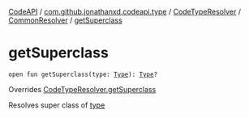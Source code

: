 [CodeAPI](../../../index.md) / [com.github.jonathanxd.codeapi.type](../../index.md) / [CodeTypeResolver](../index.md) / [CommonResolver](index.md) / [getSuperclass](.)

# getSuperclass

`open fun getSuperclass(type: `[`Type`](http://docs.oracle.com/javase/6/docs/api/java/lang/reflect/Type.html)`): `[`Type`](http://docs.oracle.com/javase/6/docs/api/java/lang/reflect/Type.html)`?`

Overrides [CodeTypeResolver.getSuperclass](../get-superclass.md)

Resolves super class of [type](get-superclass.md#com.github.jonathanxd.codeapi.type.CodeTypeResolver.CommonResolver$getSuperclass(java.lang.reflect.Type)/type)

